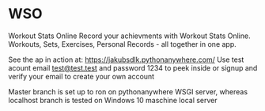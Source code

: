 # WSO
Workout Stats Online
Record your achievments with Workout Stats Online. <br>
Workouts, Sets, Exercises, Personal Records - all together in one app.

See the ap in action at: https://jakubsdlk.pythonanywhere.com/
Use test acount email test@test.test and password 1234 to peek inside or signup and verify your email to create your own account

Master branch is set up to ron on pythonanywhere WSGI server, whereas localhost branch is tested on Windows 10 maschine local server
